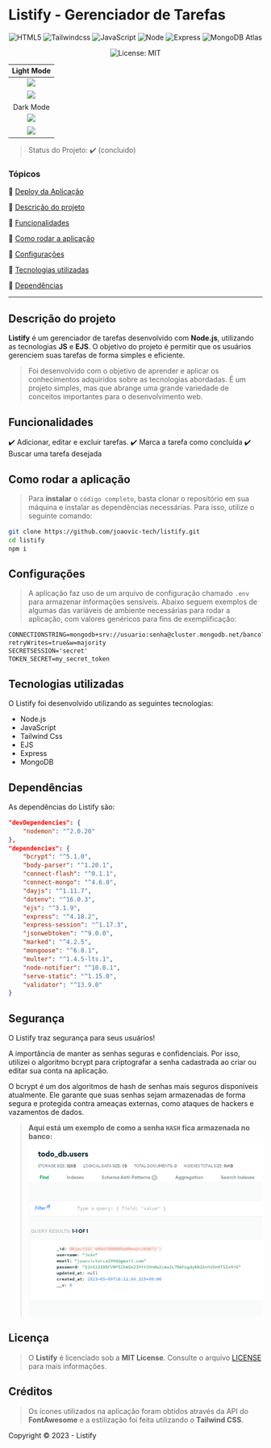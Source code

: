 # **Listify** - Gerenciador de Tarefas

<div align="center">

![HTML5](https://img.shields.io/badge/HTML5-E34F26?style=for-the-badge&logo=html5&logoColor=white) 
![Tailwindcss](https://img.shields.io/badge/Tailwindcss-0f172a?style=for-the-badge&logo=tailwindcss&logoColor=61DAFB)
![JavaScript](https://img.shields.io/badge/JavaScript-F7DF1E?style=for-the-badge&logo=javascript&logoColor=black)
![Node](https://img.shields.io/badge/Node.js-43853D?style=for-the-badge&logo=node.js&logoColor=white)
![Express](https://img.shields.io/badge/Express.js-404D59?style=for-the-badge)
![MongoDB Atlas](https://img.shields.io/badge/MongoDB-4EA94B?style=for-the-badge&logo=mongodb&logoColor=white)

![License: MIT](https://img.shields.io/badge/Mit-License-blue.svg)

</div>

|  Light Mode                         |
|:-----------------------------------:|
|  ![](./template/Desktop-Light.png)  |
|  ![](./template/Mobile-Light.png)     |
|  Dark Mode                          |
|  ![](./template/Desktop-Dark.png) |
|  ![](./template/Mobile-Dark.png)  |


> Status do Projeto: :heavy_check_mark: (concluido)

### Tópicos 

:small_blue_diamond: [Deploy da Aplicação](https://listify-iks5.onrender.com)

:small_blue_diamond: [Descrição do projeto](#descrição-do-projeto)

:small_blue_diamond: [Funcionalidades](#funcionalidades)

:small_blue_diamond: [Como rodar a aplicação](#como-rodar-a-aplicação)

:small_blue_diamond: [Configurações](#configurações)

:small_blue_diamond: [Tecnologias utilizadas](#tecnologias-utilizadas)

:small_blue_diamond: [Dependências](#dependências)

---
                        
## Descrição do projeto

**Listify** é um gerenciador de tarefas desenvolvido com **Node.js**, utilizando as tecnologias **JS** e **EJS**. O objetivo do projeto é permitir que os usuários gerenciem suas tarefas de forma simples e eficiente.

> Foi desenvolvido com o objetivo de aprender e aplicar os conhecimentos adquiridos sobre as tecnologias abordadas. É um projeto simples, mas que abrange uma grande variedade de conceitos importantes para o desenvolvimento web.

## Funcionalidades

:heavy_check_mark: Adicionar, editar e excluir tarefas.
:heavy_check_mark: Marca a tarefa como concluída
:heavy_check_mark: Buscar uma tarefa desejada

## Como rodar a aplicação

> Para **instalar** o `código completo`, basta clonar o repositório em sua máquina e instalar as dependências necessárias. Para isso, utilize o seguinte comando:

```bash
git clone https://github.com/joaovic-tech/listify.git
cd listify
npm i
```

## Configurações

> A aplicação faz uso de um arquivo de configuração chamado `.env` para armazenar informações sensíveis. Abaixo seguem exemplos de algumas das variáveis de ambiente necessárias para rodar a aplicação, com valores genéricos para fins de exemplificação:

```dotenv
CONNECTIONSTRING=mongodb+srv://usuario:senha@cluster.mongodb.net/banco?retryWrites=true&w=majority
SECRETSESSION='secret'
TOKEN_SECRET=my_secret_token
```

## Tecnologias utilizadas

O Listify foi desenvolvido utilizando as seguintes tecnologias:

* Node.js
* JavaScript
* Tailwind Css
* EJS
* Express
* MongoDB


## Dependências

As dependências do Listify são:

```json
"devDependencies": {
    "nodemon": "^2.0.20"
},
"dependencies": {
    "bcrypt": "^5.1.0",
    "body-parser": "^1.20.1",
    "connect-flash": "^0.1.1",
    "connect-mongo": "^4.6.0",
    "dayjs": "^1.11.7",
    "dotenv": "^16.0.3",
    "ejs": "^3.1.9",
    "express": "^4.18.2",
    "express-session": "^1.17.3",
    "jsonwebtoken": "^9.0.0",
    "marked": "^4.2.5",
    "mongoose": "^6.8.1",
    "multer": "^1.4.5-lts.1",
    "node-notifier": "^10.0.1",
    "serve-static": "^1.15.0",
    "validator": "^13.9.0"
}
```

## Segurança

O Listify traz segurança para seus usuários!

A importância de manter as senhas seguras e confidenciais. Por isso, utilizei o algoritmo bcrypt para criptografar a senha cadastrada ao criar ou editar sua conta na aplicação.

O bcrypt é um dos algoritmos de hash de senhas mais seguros disponíveis atualmente. Ele garante que suas senhas sejam armazenadas de forma segura e protegida contra ameaças externas, como ataques de hackers e vazamentos de dados.

> **Aqui está um exemplo de como a senha `HASH` fica armazenada no banco:**
> ![](./template/DemonstraçãoSEnhaHask.png)

## Licença

> O **Listify** é licenciado sob a **MIT License**. Consulte o arquivo [LICENSE](https://github.com/joaovic-tech/Listify/blob/main/LICENSE) para mais informações.

## Créditos

> Os ícones utilizados na aplicação foram obtidos através da API do **FontAwesome** e a estilização foi feita utilizando o **Tailwind CSS**.

Copyright :copyright: 2023 - Listify

